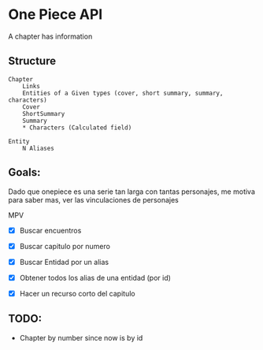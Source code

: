 # One Piece API

A chapter has information

## Structure
```
Chapter
    Links
    Entities of a Given types (cover, short summary, summary, characters)
    Cover
    ShortSummary
    Summary
    * Characters (Calculated field)

Entity
    N Aliases
```

## Goals:

Dado que onepiece es una serie tan larga con tantas personajes,
me motiva para saber mas, ver las vinculaciones de personajes

MPV
- [X] Buscar encuentros
- [X] Buscar capitulo por numero
- [X] Buscar Entidad por un alias
- [X] Obtener todos los alias de una entidad (por id)
- [X] Hacer un recurso corto del capitulo


## TODO:
- Chapter by number since now is by id
